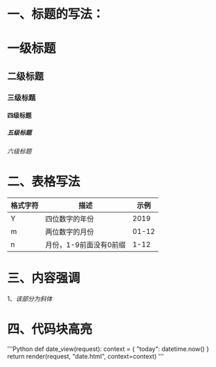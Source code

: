 # 一、标题的写法：
# 一级标题
## 二级标题
### 三级标题
#### 四级标题
##### 五级标题
###### 六级标题
# 二、表格写法
|格式字符|描述|示例|
|---|---|---|
|Y|四位数字的年份|2019|
|m|两位数字的月份|01-12|
|n|月份，1-9前面没有0前缀|1-12|
# 三、内容强调
1、*该部分为斜体*
# 四、代码块高亮
'''Python
def date_view(request):
    context = {
        "today": datetime.now()
    }
    return render(request, "date.html", context=context)
'''

